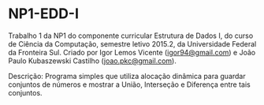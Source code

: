 # NP1-EDD-I
Trabalho 1 da NP1 do componente curricular  Estrutura de Dados I, do curso de Ciência da Computação, semestre letivo 2015.2, da Universidade Federal da Fronteira Sul.
Criado por Igor Lemos Vicente (igor94@gmail.com) e João Paulo Kubaszewski Castilho (joao.pkc@gmail.com).

Descrição:
Programa simples que utiliza alocação dinâmica para guardar conjuntos de números e mostrar a União, Interseção e Diferença entre tais conjuntos.

